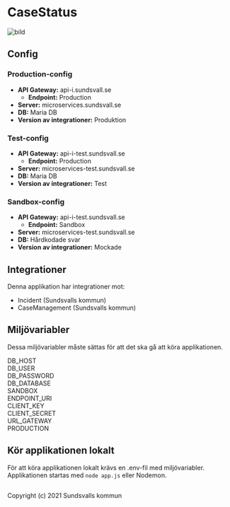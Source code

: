 # CaseStatus

![bild](https://user-images.githubusercontent.com/75727533/145235231-60614dcc-8754-4097-8477-574e09f252fd.png)


## Config

### Production-config

- **API Gateway:**                  api-i.sundsvall.se
  - **Endpoint:**                   Production
- **Server:**                       microservices.sundsvall.se
- **DB:**                           Maria DB
- **Version av integrationer:**     Produktion

### Test-config

- **API Gateway:**                  api-i-test.sundsvall.se
  - **Endpoint:**                   Production
- **Server:**                       microservices-test.sundsvall.se
- **DB:**                           Maria DB
- **Version av integrationer:**     Test

### Sandbox-config

- **API Gateway:**                  api-i-test.sundsvall.se
  - **Endpoint:**                   Sandbox
- **Server:**                       microservices-test.sundsvall.se
- **DB:**                           Hårdkodade svar
- **Version av integrationer:**     Mockade

## Integrationer

Denna applikation har integrationer mot:

* Incident (Sundsvalls kommun)
* CaseManagement (Sundsvalls kommun)

## Miljövariabler

Dessa miljövariabler måste sättas för att det ska gå att köra applikationen.

DB_HOST<br>
DB_USER<br>
DB_PASSWORD<br>
DB_DATABASE<br>
SANDBOX<br>
ENDPOINT_URI<br>
CLIENT_KEY<br>
CLIENT_SECRET<br>
URL_GATEWAY<br>
PRODUCTION<br>

## Kör applikationen lokalt

För att köra applikationen lokalt krävs en .env-fil med miljövariabler. Applikationen startas med `node app.js` eller Nodemon.

## 
Copyright (c) 2021 Sundsvalls kommun
